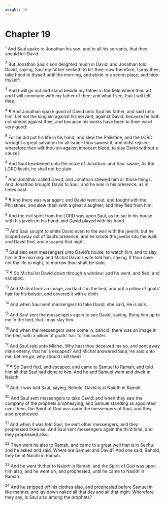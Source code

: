 ```yaml
---
weight: 19
---
```


# Chapter 19

<sup>1</sup> And Saul spake to Jonathan his son, and to all his servants, that they should kill David. 

<sup>2</sup> But Jonathan Saul’s son delighted much in David: and Jonathan told David, saying, Saul my father seeketh to kill thee: now therefore, I pray thee, take heed to thyself until the morning, and abide in a secret place, and hide thyself: 

<sup>3</sup> And I will go out and stand beside my father in the field where thou art, and I will commune with my father of thee; and what I see, that I will tell thee. 

<sup>4</sup> ¶ And Jonathan spake good of David unto Saul his father, and said unto him, Let not the king sin against his servant, against David; because he hath not sinned against thee, and because his works have been to thee-ward very good: 

<sup>5</sup> For he did put his life in his hand, and slew the Philistine, and the LORD wrought a great salvation for all Israel: thou sawest it, and didst rejoice: wherefore then wilt thou sin against innocent blood, to slay David without a cause? 

<sup>6</sup> And Saul hearkened unto the voice of Jonathan: and Saul sware, As the LORD liveth, he shall not be slain. 

<sup>7</sup> And Jonathan called David, and Jonathan shewed him all those things. And Jonathan brought David to Saul, and he was in his presence, as in times past. 

<sup>8</sup> ¶ And there was war again: and David went out, and fought with the Philistines, and slew them with a great slaughter; and they fled from him. 

<sup>9</sup> And the evil spirit from the LORD was upon Saul, as he sat in his house with his javelin in his hand: and David played with his hand. 

<sup>10</sup> And Saul sought to smite David even to the wall with the javelin; but he slipped away out of Saul’s presence, and he smote the javelin into the wall: and David fled, and escaped that night. 

<sup>11</sup> Saul also sent messengers unto David’s house, to watch him, and to slay him in the morning: and Michal David’s wife told him, saying, If thou save not thy life to night, to morrow thou shalt be slain. 

<sup>12</sup> ¶ So Michal let David down through a window: and he went, and fled, and escaped. 

<sup>13</sup> And Michal took an image, and laid it in the bed, and put a pillow of goats’ hair for his bolster, and covered it with a cloth. 

<sup>14</sup> And when Saul sent messengers to take David, she said, He is sick. 

<sup>15</sup> And Saul sent the messengers again to see David, saying, Bring him up to me in the bed, that I may slay him. 

<sup>16</sup> And when the messengers were come in, behold, there was an image in the bed, with a pillow of goats’ hair for his bolster. 

<sup>17</sup> And Saul said unto Michal, Why hast thou deceived me so, and sent away mine enemy, that he is escaped? And Michal answered Saul, He said unto me, Let me go; why should I kill thee? 

<sup>18</sup> ¶ So David fled, and escaped, and came to Samuel to Ramah, and told him all that Saul had done to him. And he and Samuel went and dwelt in Naioth. 

<sup>19</sup> And it was told Saul, saying, Behold, David is at Naioth in Ramah. 

<sup>20</sup> And Saul sent messengers to take David: and when they saw the company of the prophets prophesying, and Samuel standing as appointed over them, the Spirit of God was upon the messengers of Saul, and they also prophesied. 

<sup>21</sup> And when it was told Saul, he sent other messengers, and they prophesied likewise. And Saul sent messengers again the third time, and they prophesied also. 

<sup>22</sup> Then went he also to Ramah, and came to a great well that is in Sechu: and he asked and said, Where are Samuel and David? And one said, Behold, they be at Naioth in Ramah. 

<sup>23</sup> And he went thither to Naioth in Ramah: and the Spirit of God was upon him also, and he went on, and prophesied, until he came to Naioth in Ramah. 

<sup>24</sup> And he stripped off his clothes also, and prophesied before Samuel in like manner, and lay down naked all that day and all that night. Wherefore they say, Is Saul also among the prophets? 


